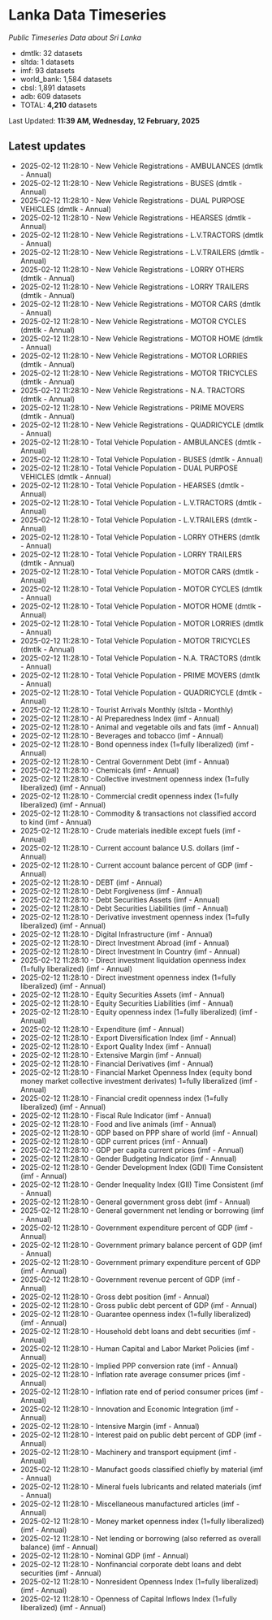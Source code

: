 # Lanka Data Timeseries
*Public Timeseries Data about Sri Lanka*

* dmtlk: 32 datasets
* sltda: 1 datasets
* imf: 93 datasets
* world_bank: 1,584 datasets
* cbsl: 1,891 datasets
* adb: 609 datasets
* TOTAL: **4,210** datasets

Last Updated: **11:39 AM, Wednesday, 12 February, 2025**

## Latest updates

* 2025-02-12 11:28:10 - New Vehicle Registrations - AMBULANCES (dmtlk - Annual)
* 2025-02-12 11:28:10 - New Vehicle Registrations - BUSES (dmtlk - Annual)
* 2025-02-12 11:28:10 - New Vehicle Registrations - DUAL PURPOSE VEHICLES (dmtlk - Annual)
* 2025-02-12 11:28:10 - New Vehicle Registrations - HEARSES (dmtlk - Annual)
* 2025-02-12 11:28:10 - New Vehicle Registrations - L.V.TRACTORS (dmtlk - Annual)
* 2025-02-12 11:28:10 - New Vehicle Registrations - L.V.TRAILERS (dmtlk - Annual)
* 2025-02-12 11:28:10 - New Vehicle Registrations - LORRY OTHERS (dmtlk - Annual)
* 2025-02-12 11:28:10 - New Vehicle Registrations - LORRY TRAILERS (dmtlk - Annual)
* 2025-02-12 11:28:10 - New Vehicle Registrations - MOTOR CARS (dmtlk - Annual)
* 2025-02-12 11:28:10 - New Vehicle Registrations - MOTOR CYCLES (dmtlk - Annual)
* 2025-02-12 11:28:10 - New Vehicle Registrations - MOTOR HOME (dmtlk - Annual)
* 2025-02-12 11:28:10 - New Vehicle Registrations - MOTOR LORRIES (dmtlk - Annual)
* 2025-02-12 11:28:10 - New Vehicle Registrations - MOTOR TRICYCLES (dmtlk - Annual)
* 2025-02-12 11:28:10 - New Vehicle Registrations - N.A. TRACTORS (dmtlk - Annual)
* 2025-02-12 11:28:10 - New Vehicle Registrations - PRIME MOVERS (dmtlk - Annual)
* 2025-02-12 11:28:10 - New Vehicle Registrations - QUADRICYCLE (dmtlk - Annual)
* 2025-02-12 11:28:10 - Total Vehicle Population - AMBULANCES (dmtlk - Annual)
* 2025-02-12 11:28:10 - Total Vehicle Population - BUSES (dmtlk - Annual)
* 2025-02-12 11:28:10 - Total Vehicle Population - DUAL PURPOSE VEHICLES (dmtlk - Annual)
* 2025-02-12 11:28:10 - Total Vehicle Population - HEARSES (dmtlk - Annual)
* 2025-02-12 11:28:10 - Total Vehicle Population - L.V.TRACTORS (dmtlk - Annual)
* 2025-02-12 11:28:10 - Total Vehicle Population - L.V.TRAILERS (dmtlk - Annual)
* 2025-02-12 11:28:10 - Total Vehicle Population - LORRY OTHERS (dmtlk - Annual)
* 2025-02-12 11:28:10 - Total Vehicle Population - LORRY TRAILERS (dmtlk - Annual)
* 2025-02-12 11:28:10 - Total Vehicle Population - MOTOR CARS (dmtlk - Annual)
* 2025-02-12 11:28:10 - Total Vehicle Population - MOTOR CYCLES (dmtlk - Annual)
* 2025-02-12 11:28:10 - Total Vehicle Population - MOTOR HOME (dmtlk - Annual)
* 2025-02-12 11:28:10 - Total Vehicle Population - MOTOR LORRIES (dmtlk - Annual)
* 2025-02-12 11:28:10 - Total Vehicle Population - MOTOR TRICYCLES (dmtlk - Annual)
* 2025-02-12 11:28:10 - Total Vehicle Population - N.A. TRACTORS (dmtlk - Annual)
* 2025-02-12 11:28:10 - Total Vehicle Population - PRIME MOVERS (dmtlk - Annual)
* 2025-02-12 11:28:10 - Total Vehicle Population - QUADRICYCLE (dmtlk - Annual)
* 2025-02-12 11:28:10 - Tourist Arrivals Monthly (sltda - Monthly)
* 2025-02-12 11:28:10 - AI Preparedness Index (imf - Annual)
* 2025-02-12 11:28:10 - Animal and vegetable oils and fats (imf - Annual)
* 2025-02-12 11:28:10 - Beverages and tobacco (imf - Annual)
* 2025-02-12 11:28:10 - Bond openness index (1=fully liberalized) (imf - Annual)
* 2025-02-12 11:28:10 - Central Government Debt (imf - Annual)
* 2025-02-12 11:28:10 - Chemicals (imf - Annual)
* 2025-02-12 11:28:10 - Collective investment openness index (1=fully liberalized) (imf - Annual)
* 2025-02-12 11:28:10 - Commercial credit openness index (1=fully liberalized) (imf - Annual)
* 2025-02-12 11:28:10 - Commodity & transactions not classified accord to kind (imf - Annual)
* 2025-02-12 11:28:10 - Crude materials inedible except fuels (imf - Annual)
* 2025-02-12 11:28:10 - Current account balance U.S. dollars (imf - Annual)
* 2025-02-12 11:28:10 - Current account balance percent of GDP (imf - Annual)
* 2025-02-12 11:28:10 - DEBT (imf - Annual)
* 2025-02-12 11:28:10 - Debt Forgiveness (imf - Annual)
* 2025-02-12 11:28:10 - Debt Securities Assets (imf - Annual)
* 2025-02-12 11:28:10 - Debt Securities Liabilities (imf - Annual)
* 2025-02-12 11:28:10 - Derivative investment openness index (1=fully liberalized) (imf - Annual)
* 2025-02-12 11:28:10 - Digital Infrastructure (imf - Annual)
* 2025-02-12 11:28:10 - Direct Investment Abroad (imf - Annual)
* 2025-02-12 11:28:10 - Direct Investment In Country (imf - Annual)
* 2025-02-12 11:28:10 - Direct investment liquidation openness index (1=fully liberalized) (imf - Annual)
* 2025-02-12 11:28:10 - Direct investment openness index (1=fully liberalized) (imf - Annual)
* 2025-02-12 11:28:10 - Equity Securities Assets (imf - Annual)
* 2025-02-12 11:28:10 - Equity Securities Liabilities (imf - Annual)
* 2025-02-12 11:28:10 - Equity openness index (1=fully liberalized) (imf - Annual)
* 2025-02-12 11:28:10 - Expenditure (imf - Annual)
* 2025-02-12 11:28:10 - Export Diversification Index (imf - Annual)
* 2025-02-12 11:28:10 - Export Quality Index (imf - Annual)
* 2025-02-12 11:28:10 - Extensive Margin (imf - Annual)
* 2025-02-12 11:28:10 - Financial Derivatives (imf - Annual)
* 2025-02-12 11:28:10 - Financial Market Openness Index (equity bond money market collective investment derivates) 1=fully liberalized (imf - Annual)
* 2025-02-12 11:28:10 - Financial credit openness index (1=fully liberalized) (imf - Annual)
* 2025-02-12 11:28:10 - Fiscal Rule Indicator (imf - Annual)
* 2025-02-12 11:28:10 - Food and live animals (imf - Annual)
* 2025-02-12 11:28:10 - GDP based on PPP share of world (imf - Annual)
* 2025-02-12 11:28:10 - GDP current prices (imf - Annual)
* 2025-02-12 11:28:10 - GDP per capita current prices (imf - Annual)
* 2025-02-12 11:28:10 - Gender Budgeting Indicator (imf - Annual)
* 2025-02-12 11:28:10 - Gender Development Index (GDI) Time Consistent (imf - Annual)
* 2025-02-12 11:28:10 - Gender Inequality Index (GII) Time Consistent (imf - Annual)
* 2025-02-12 11:28:10 - General government gross debt (imf - Annual)
* 2025-02-12 11:28:10 - General government net lending or borrowing (imf - Annual)
* 2025-02-12 11:28:10 - Government expenditure percent of GDP (imf - Annual)
* 2025-02-12 11:28:10 - Government primary balance percent of GDP (imf - Annual)
* 2025-02-12 11:28:10 - Government primary expenditure percent of GDP (imf - Annual)
* 2025-02-12 11:28:10 - Government revenue percent of GDP (imf - Annual)
* 2025-02-12 11:28:10 - Gross debt position (imf - Annual)
* 2025-02-12 11:28:10 - Gross public debt percent of GDP (imf - Annual)
* 2025-02-12 11:28:10 - Guarantee openness index (1=fully liberalized) (imf - Annual)
* 2025-02-12 11:28:10 - Household debt loans and debt securities (imf - Annual)
* 2025-02-12 11:28:10 - Human Capital and Labor Market Policies (imf - Annual)
* 2025-02-12 11:28:10 - Implied PPP conversion rate (imf - Annual)
* 2025-02-12 11:28:10 - Inflation rate average consumer prices (imf - Annual)
* 2025-02-12 11:28:10 - Inflation rate end of period consumer prices (imf - Annual)
* 2025-02-12 11:28:10 - Innovation and Economic Integration (imf - Annual)
* 2025-02-12 11:28:10 - Intensive Margin (imf - Annual)
* 2025-02-12 11:28:10 - Interest paid on public debt percent of GDP (imf - Annual)
* 2025-02-12 11:28:10 - Machinery and transport equipment (imf - Annual)
* 2025-02-12 11:28:10 - Manufact goods classified chiefly by material (imf - Annual)
* 2025-02-12 11:28:10 - Mineral fuels lubricants and related materials (imf - Annual)
* 2025-02-12 11:28:10 - Miscellaneous manufactured articles (imf - Annual)
* 2025-02-12 11:28:10 - Money market openness index (1=fully liberalized) (imf - Annual)
* 2025-02-12 11:28:10 - Net lending or borrowing (also referred as overall balance) (imf - Annual)
* 2025-02-12 11:28:10 - Nominal GDP (imf - Annual)
* 2025-02-12 11:28:10 - Nonfinancial corporate debt loans and debt securities (imf - Annual)
* 2025-02-12 11:28:10 - Nonresident Openness Index (1=fully liberalized) (imf - Annual)
* 2025-02-12 11:28:10 - Openness of Capital Inflows Index (1=fully liberalized) (imf - Annual)